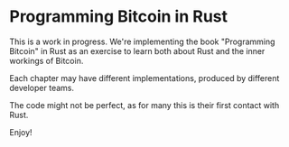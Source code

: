 # Programming Bitcoin in Rust


This is a work in progress. We're implementing the book "Programming Bitcoin" in Rust as an exercise to learn both about Rust and the inner workings of Bitcoin.

Each chapter may have different implementations, produced by different developer teams.

The code might not be perfect, as for many this is their first contact with Rust.

Enjoy!

